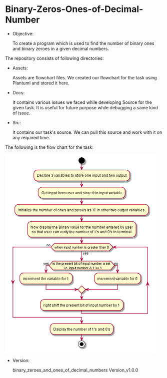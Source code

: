 # Binary-Zeros-Ones-of-Decimal-Number
- Objective:

    To create a program which is used to find the number of binary ones and binary zeroes in a given decimal numbers.


The repository consists of following directories:

- Assets:

    Assets are flowchart files. We created our flowchart for the task using Plantuml and stored it here.

- Docs:

    It contains various issues we faced while developing Source for the given task. It is useful for future purpose while debugging a same kind of issue.

- Src:

    It contains our task's source. We can pull this source and work with it on any required time.

The following is the flow chart for the task:

![Number of Binary Zeros and Ones](assets/Binary-Zeros-Ones-of-Decimal-Number.png)

- Version:

    binary_zeroes_and_ones_of_decimal_numbers Version_v1.0.0